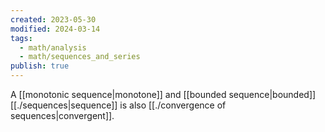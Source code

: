 ```yaml
---
created: 2023-05-30
modified: 2024-03-14
tags:
  - math/analysis
  - math/sequences_and_series
publish: true
---
```

A [[monotonic sequence|monotone]] and [[bounded sequence|bounded]] [[./sequences|sequence]] is also [[./convergence of sequences|convergent]].